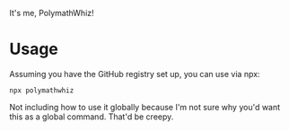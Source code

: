 It's me, PolymathWhiz!

# Usage

Assuming you have the GitHub registry set up, you can use via npx:

```
npx polymathwhiz
```

Not including how to use it globally because I'm not sure why you'd want this as a global command. That'd be creepy.

